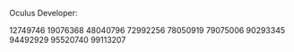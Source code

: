 
Oculus Developer: 

12749746 19076368 48040796 72992256 78050919 79075006 90293345 94492929 95520740 99113207 